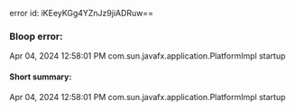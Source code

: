 error id: iKEeyKGg4YZnJz9jiADRuw==
### Bloop error:

Apr 04, 2024 12:58:01 PM com.sun.javafx.application.PlatformImpl startup
#### Short summary: 

Apr 04, 2024 12:58:01 PM com.sun.javafx.application.PlatformImpl startup